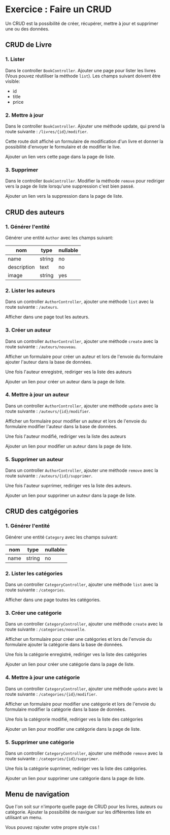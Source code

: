 # Exercice : Faire un CRUD

Un CRUD est la possibilité de créer, récupérer, mettre à jour et
supprimer une ou des données.

## CRUD de Livre

### 1. Lister

Dans le controller `BookController`. Ajouter une page
pour lister les livres (Vous pouvez réutiliser la méthode `list`). Les champs suivant doivent être
visible:

- id
- title
- price

### 2. Mettre à jour

Dans le controller `BookController`. Ajouter une méthode
update, qui prend la route suivante : `/livres/{id}/modifier`.

Cette route doit affiché un formulaire de modification d'un livre
et donner la possibilité d'envoyer le formulaire et de modifier
le live.

Ajouter un lien vers cette page dans la page de liste.

### 3. Supprimer

Dans le controller `BookController`. Modifier la méthode
`remove` pour rediriger vers la page de liste lorsqu'une
suppression c'est bien passé.

Ajouter un lien vers la suppression dans la page de liste.

## CRUD des auteurs

### 1. Générer l'entité

Générer une entité `Author` avec les champs suivant:

| nom         | type   | nullable |
| ----------- | ------ | -------- |
| name        | string | no       |
| description | text   | no       |
| image       | string | yes      |

### 2. Lister les auteurs

Dans un controller `AuthorController`, ajouter une méthode
`list` avec la route suivante : `/auteurs`.

Afficher dans une page tout les auteurs.

### 3. Créer un auteur

Dans un controller `AuthorController`, ajouter une méthode
`create` avec la route suivante : `/auteurs/nouveau`.

Afficher un formulaire pour créer un auteur et lors de l'envoie
du formulaire ajouter l'auteur dans la base de données.

Une fois l'auteur enregistré, rediriger ves la liste des auteurs

Ajouter un lien pour créer un auteur dans la page de liste.

### 4. Mettre à jour un auteur

Dans un controller `AuthorController`, ajouter une méthode
`update` avec la route suivante : `/auteurs/{id}/modifier`.

Afficher un formulaire pour modifier un auteur et lors de l'envoie
du formulaire modifier l'auteur dans la base de données.

Une fois l'auteur modifié, rediriger ves la liste des auteurs

Ajouter un lien pour modifier un auteur dans la page de liste.

### 5. Supprimer un auteur

Dans un controller `AuthorController`, ajouter une méthode
`remove` avec la route suivante : `/auteurs/{id}/supprimer`.

Une fois l'auteur suprrimer, rediriger ves la liste des auteurs.

Ajouter un lien pour supprimer un auteur dans la page de liste.

## CRUD des catgégories

### 1. Générer l'entité

Générer une entité `Category` avec les champs suivant:

| nom  | type   | nullable |
| ---- | ------ | -------- |
| name | string | no       |

### 2. Lister les catégories

Dans un controller `CategoryController`, ajouter une méthode
`list` avec la route suivante : `/categories`.

Afficher dans une page toutes les catégories.

### 3. Créer une catégorie

Dans un controller `CategoryController`, ajouter une méthode
`create` avec la route suivante : `/categories/nouvelle`.

Afficher un formulaire pour créer une catégories et lors de l'envoie
du formulaire ajouter la catégorie dans la base de données.

Une fois la catégorie enregistré, rediriger ves la liste des catégories

Ajouter un lien pour créer une catégorie dans la page de liste.

### 4. Mettre à jour une catégorie

Dans un controller `CategoryController`, ajouter une méthode
`update` avec la route suivante : `/categories/{id}/modifier`.

Afficher un formulaire pour modifier une catégorie et lors de l'envoie
du formulaire modifier la catégorie dans la base de données.

Une fois la catégrorie modifié, rediriger ves la liste des catégories

Ajouter un lien pour modifier une catégorie dans la page de liste.

### 5. Supprimer une catégorie

Dans un controller `CategoryController`, ajouter une méthode
`remove` avec la route suivante : `/categories/{id}/supprimer`.

Une fois la catégorie suprrimer, rediriger ves la liste des catégories.

Ajouter un lien pour supprimer une catégorie dans la page de liste.

## Menu de navigation

Que l'on soit sur n'importe quelle page de CRUD pour les livres,
auteurs ou catégorie. Ajouter la possibilité de naviguer sur les
différentes liste en utilisant un menu.

Vous pouvez rajouter votre propre style css !
